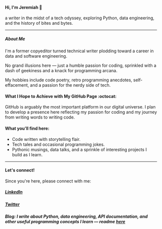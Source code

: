 #### Hi, I'm Jeremiah 🐼

a writer in the midst of a tech odyssey, exploring Python, data engineering, and the history of bites and bytes.

---

##### About Me

I'm a former copyeditor turned technical writer plodding toward a career in data and software engineering. 

No grand illusions here — just a humble passion for coding, sprinkled with a dash of geekiness and a knack for programming arcana.

My hobbies include code poetry, retro programming anecdotes, self-effacement, and a passion for the nerdy side of tech.

#### What I Hope to Achieve with My GitHub Page :octocat:

GitHub is arguably the most important platform in our digital universe. I plan to develop a presence here reflecting my passion for coding and my journey from writing words to writing code. 

#### What you'll find here: 

* Code written with storytelling flair. 
* Tech tales and occasional programming jokes.
* Pythonic musings, data talks, and a sprinkle of interesting projects I build as I learn.
---

#### Let's connect!

Since you're here, please connect with me:
##### [LinkedIn](https://www.linkedin.com/in/jeremiah-igrami/)
##### [Twitter](https://twitter.com/je_grami)
##### Blog: I write about Python, data engineering, API documentation, and other useful programming concepts I learn — readme [here](https://jegrami.hashnode.dev/)
 


 



